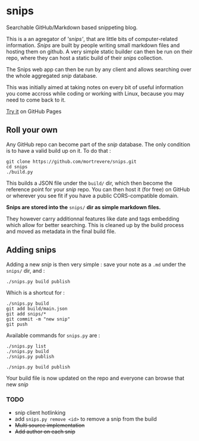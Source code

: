 # snips
Searchable GitHub/Markdown based snippeting blog.

This is a an agregator of *'snips'*, that are little bits of computer-related information.
*Snips* are built by people writing small markdown files and hosting them on github. A very simple static builder can then be run on their repo, where they can host a static build of their *snips* collection.

The Snips web app can then be run by any client and allows searching over the whole aggregated *snip* database.

This was initially aimed at taking notes on every bit of useful information you come accross while coding or working with Linux, because you may need to come back to it.

[Try it](https://mortrevere.github.io/snips/) on GitHub Pages

## Roll your own

Any GitHub repo can become part of the *snip* database. The only condition is to have a valid build up on it.
To do that :

```
git clone https://github.com/mortrevere/snips.git
cd snips
./build.py
```

This builds a JSON file under the `build/` dir, which then become the reference point for your *snip* repo. You can then host it (for free) on GitHub or wherever you see fit if you have a public CORS-compatible domain.

**Snips are stored into the** `snips/` **dir as simple markdown files.**

They however carry additionnal features like date and tags embedding which allow for better searching. This is cleaned up by the build process and moved as metadata in the final build file.

## Adding snips

Adding a new *snip* is then very simple : save your note as a `.md` under the `snips/` dir, and :

```
./snips.py build publish
```

Which is a shortcut for :

```
./snips.py build
git add build/main.json
git add snips/*
git commit -m "new snip"
git push
```

Available commands for `snips.py` are :

```
./snips.py list
./snips.py build
./snips.py publish

./snips.py build publish
```

Your build file is now updated on the repo and everyone can browse that new *snip*

### TODO

- snip client hotlinking
- add `snips.py remove <id>` to remove a snip from the build
- ~~Multi source implementation~~
- ~~Add author on each snip~~
